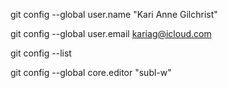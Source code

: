 git config --global user.name "Kari Anne Gilchrist"

git config --global user.email kariag@icloud.com

git config --list

git config --global core.editor "subl-w"

